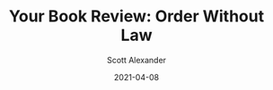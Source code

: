 ---
layout: podcast
title: "Your Book Review: Order Without Law"
author: Scott Alexander
description: https://astralcodexten.substack.com/p/your-book-review-order-without-law
date: 2021-04-08
length: 21008183
duration: 5252
guid: your-book-review-order-without-law
---
